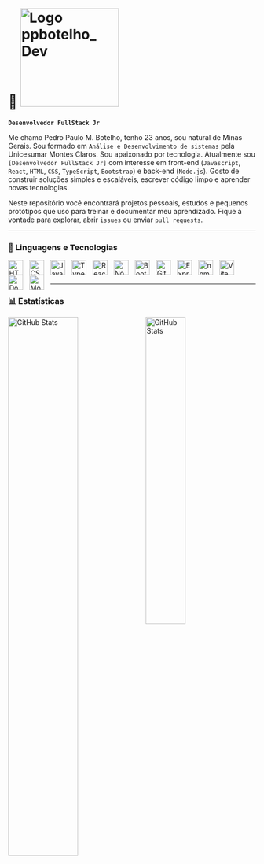 # 👾 <img width="200" height="200" alt="Logo ppbotelho_ Dev" src="https://github.com/user-attachments/assets/7281fe26-f14f-44fc-af77-f7de5c0aa857" />


**`Desenvolvedor FullStack Jr`**

Me chamo Pedro Paulo M. Botelho, tenho 23 anos, sou natural de Minas Gerais. Sou formado em `Análise e Desenvolvimento de sistemas` pela Unicesumar Montes Claros. Sou apaixonado por tecnologia. Atualmente sou `[Desenvolvedor FullStack Jr]` com interesse em front-end (`Javascript`, `React`, `HTML`, `CSS`, `TypeScript`, `Bootstrap`) e back-end (`Node.js`). Gosto de construir soluções simples e escaláveis, escrever código limpo e aprender novas tecnologias.

Neste repositório você encontrará projetos pessoais, estudos e pequenos protótipos que uso para treinar e documentar meu aprendizado. Fique à vontade para explorar, abrir `issues` ou enviar `pull requests`.

---

### 🤖 Linguagens e Tecnologias

<img 
    align="left" 
    alt="HTML" 
    title="HTML" 
     width="30px" 
    style="padding-right: 10px;" 
    src="https://cdn.jsdelivr.net/gh/devicons/devicon@latest/icons/html5/html5-original.svg" 
/>

<img 
    align="left" 
    alt="CSS" 
    title="CSS" 
     width="30px" 
    style="padding-right: 10px;" 
    src="https://cdn.jsdelivr.net/gh/devicons/devicon@latest/icons/css3/css3-original.svg" 
/>

<img 
    align="left" 
    alt="JavaScript" 
    title="JavaScript (ES6+)" 
     width="30px" 
    style="padding-right: 10px;" 
    src="https://cdn.jsdelivr.net/gh/devicons/devicon@latest/icons/javascript/javascript-original.svg" 
/>
<img 
    align="left" 
    alt="TypeScript" 
    title="TypeScript" 
     width="30px" 
    style="padding-right: 10px;" 
    src="https://cdn.jsdelivr.net/gh/devicons/devicon@latest/icons/typescript/typescript-original.svg" 
/>
<img 
    align="left" 
    alt="React" 
    title="React" 
     width="30px" 
    style="padding-right: 10px;" 
    src="https://cdn.jsdelivr.net/gh/devicons/devicon@latest/icons/react/react-original.svg" 
/>
<img 
    align="left" 
    alt="Node.js" 
    title="Node.js" 
     width="30px" 
    style="padding-right: 10px;" 
    src="https://cdn.jsdelivr.net/gh/devicons/devicon@latest/icons/nodejs/nodejs-original.svg" 
/>

<img 
    align="left" 
    alt="Bootstrap" 
    title="Bootstrap" 
     width="30px" 
    style="padding-right: 10px;" 
    src="https://cdn.jsdelivr.net/gh/devicons/devicon@latest/icons/bootstrap/bootstrap-original.svg" 
/>
<img 
     align="left" 
     alt="Git" 
     title="Git" 
      width="30px" 
     style="padding-right: 10px;" 
     src="https://cdn.jsdelivr.net/gh/devicons/devicon@latest/icons/git/git-original.svg" 
/>

<img 
     align="left" 
     alt="Express" 
     title="Express" 
      width="30px" 
     style="padding-right: 10px;" 
     src="https://cdn.jsdelivr.net/gh/devicons/devicon@latest/icons/express/express-original.svg" 
/>

<img 
     align="left" 
     alt="npm" 
     title="npm" 
     width="30px" 
     style="padding-right: 10px;" 
     src="https://cdn.jsdelivr.net/gh/devicons/devicon@latest/icons/npm/npm-original-wordmark.svg" 
/>

<img 
     align="left" 
     alt="Vite" 
     title="Vite" 
     width="30px" 
     style="padding-right: 10px;" 
     src="https://cdn.jsdelivr.net/gh/devicons/devicon@latest/icons/vite/vite-original.svg" 
/>

<img 
     align="left" 
     alt="Docker" 
     title="Docker" 
     width="30px" 
     style="padding-right: 10px;" 
     src="https://cdn.jsdelivr.net/gh/devicons/devicon@latest/icons/docker/docker-original.svg" 
/>

<img 
     align="left" 
     alt="MongoDB" 
     title="MongoDB" 
     width="30px" 
     style="padding-right: 10px;" 
     src="https://cdn.jsdelivr.net/gh/devicons/devicon@latest/icons/mongodb/mongodb-original.svg" 
/>
<br><br>

---

### 📊 Estatísticas


<img 
    align="left" 
    alt="GitHub Stats" 
    width="53%"
    style="padding-right: 10px;" 
    src="https://github-readme-stats.vercel.app/api?username=ppbotelhoDev&show_icons=true&theme=tokyonight&include_all_commits&locale=pt-br"
/>

<img 
    align="left" 
    alt="GitHub Stats" 
    width="40%"
    style="padding-right: 10px;" 
    src="https://github-readme-stats.vercel.app/api/top-langs/?username=ppbotelhoDev&theme=tokyonight&layout=compact&custom_title=Tecnologias&langs_count=9"
/>
